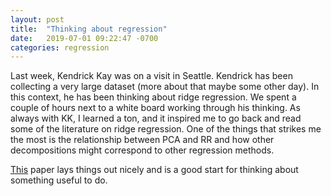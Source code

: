 ```yaml
---
layout: post
title:  "Thinking about regression"
date:   2019-07-01 09:22:47 -0700
categories: regression
---
```


Last week, Kendrick Kay was on a visit in Seattle. Kendrick has been collecting
a very large dataset (more about that maybe some other day). In this context, he
has been thinking about ridge regression. We spent a couple of hours next to a
white board working through his thinking. As always with KK, I learned a ton,
and it inspired me to go back and read some of the literature on ridge regression.
One of the things that strikes me the most is the relationship between PCA and
RR and how other decompositions might correspond to other regression methods.

[This]() paper lays things out nicely and is a good start for thinking about
something useful to do.

